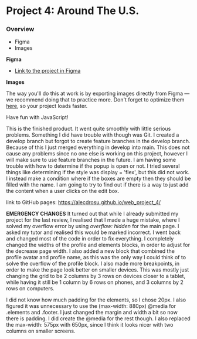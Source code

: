 # Project 4: Around The U.S.

### Overview

* Figma
* Images

**Figma**

* [Link to the project in Figma](https://www.figma.com/file/SurN1jaeEQIhuZEDMhmWWf/Sprint-4-Around-The-U.S.-desktop-mobile?node-id=0%3A1)

**Images**

The way you'll do this at work is by exporting images directly from Figma — we recommend doing that to practice more. Don't forget to optimize them [here](https://tinypng.com/), so your project loads faster. 

Have fun with JavaScript!

This is the finished product. It went quite smoothly with little serious problems. Something I did have trouble with though was Git. 
I created a develop branch but forgot to create feature branches in the develop branch. Because of this I just merged everything in
develop into main. This does not cause any problems since no one else
is working on this project, however I will make sure to use feature branches in the future. I am having some trouble with how to determine if the popup is open or not. I tried several things like determining if the style was display = 'flex', but this did not work. I instead make a condition where if the boxes are empty then they should be filled with the name. I am going to try to find out if there is a way to just add the content when a user clicks on the edit box.

link to GitHub pages: https://alecdrosu.github.io/web_project_4/

**EMERGENCY CHANGES** It turned out that while I already submitted my project for the last review, I realised that I made a huge mistake, where I solved my overflow error by using 
*overflow: hidden* for the main page. I asked my tutor and realised this would be marked incorrect. I went back and changed most of the code in order to fix everything. I completely changed the widths of the profile and elements blocks, in order to adjust for the decrease page width. I also added a new block that combined the profile avatar and profile name, as this was the only way I could think of to solve the overflow of the profile block. I also made more breakpoints, in order to make the page look better on smaller devices. This was mostly just changing the grid to be 2 columns by 3 rows on devices closer to a tablet, while having it still be 1 column by 6 rows on phones, and 3 columns by 2 rows on computers.

I did not know how much padding for the elements, so I chose 20px. I also figured it was unnecessary to use the (max-width: 880px) @media for .elements and .footer. I just changed the margin and width a bit so now there is padding. I did create the @media for the rest though. I also replaced the max-width: 575px with 650px, since I think it looks nicer with two columns on smaller screens.

